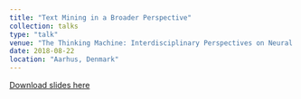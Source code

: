 ```yaml
---
title: "Text Mining in a Broader Perspective"
collection: talks
type: "talk"
venue: "The Thinking Machine: Interdisciplinary Perspectives on Neural Networks", Aarhus Institute of Advanced Studies (AIAS)
date: 2018-08-22
location: "Aarhus, Denmark"
---
```


[Download slides here](http://knielbo.github.io/files/kln_aias_aug18.pdf)
